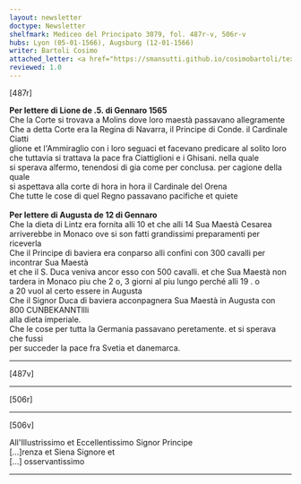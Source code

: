 ```yaml
---
layout: newsletter
doctype: Newsletter
shelfmark: Mediceo del Principato 3079, fol. 487r-v, 506r-v
hubs: Lyon (05-01-1566), Augsburg (12-01-1566)
writer: Bartoli Cosimo
attached_letter: <a href="https://smansutti.github.io/cosimobartoli/texts/TBD/">TBD</a>
reviewed: 1.0
---
```


[487r]  
  
  
<strong>Per lettere di Lione de .5. di Gennaro 1565</strong>  
Che la Corte si trovava a Molins dove loro maestà passavano allegramente  
Che a detta Corte era la Regina di Navarra, il Principe di Conde. il Cardinale Ciatti  
glione et l'Ammiraglio con i loro seguaci et facevano predicare al solito loro  
che tuttavia si trattava la pace fra Ciattiglioni e i Ghisani. nella quale  
si sperava alfermo, tenendosi di gia come per conclusa. per cagione della quale  
si aspettava alla corte di hora in hora il Cardinale del Orena  
Che tutte le cose di quel Regno passavano pacifiche et quiete  
<br/><strong>Per lettere di Augusta de 12 di Gennaro</strong>  
Che la dieta di Lintz era fornita alli 10 et che alli 14 Sua Maestà Cesarea  
arriverebbe in Monaco ove si son fatti grandissimi preparamenti per riceverla  
Che il Principe di baviera era conparso alli confini con 300 cavalli per incontrar Sua Maestà  
et che il S. Duca veniva ancor esso con 500 cavalli. et che Sua Maestà non  
tardera in Monaco piu che 2 o, 3 giorni al piu lungo perché alli 19 . o  
a 20 vuol al certo essere in Augusta  
Che il Signor Duca di baviera acconpagnera Sua Maestà in Augusta con 800 CUNBEKANNTllli  
alla dieta imperiale.  
Che le cose per tutta la Germania passavano peretamente. et si sperava che fussi  
per succeder la pace fra Svetia et danemarca.  
  
---  

[487v]  
  
  
  
---  

[506r]  
  
  
  
---  

[506v]  
  
  
All'Illustrissimo et Eccellentissimo Signor Principe  
[...]renza et Siena Signore et  
[...] osservantissimo  
  
---  

